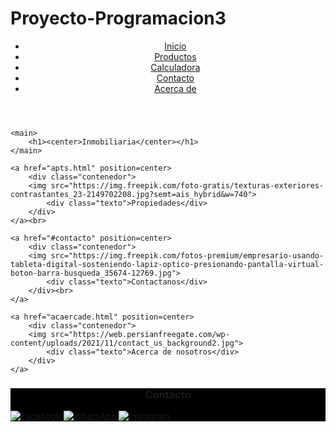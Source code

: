 # Proyecto-Programacion3
<!DOCTYPE html>
<html>
<head>
	<meta charset="utf-8">
	<meta name="viewport" content="width=device-width, initial-scale=1">
	<title>Web de vestas inmobiliaria</title>
	<link rel="icon"  href="https://i.pinimg.com/564x/fc/16/ef/fc16eff6cd8c7ff12538799b8bd8f82e.jpg">
	<link rel="stylesheet" type="text/css" href="css/styles.css">
</head>

<body>  
	<header>
		<ul>
			<li><a href="home.html">Inicio</a></li>
			<li><a href="apts.html">Productos</a></li>
			<li><a href="CalculadoraWeb.html">Calculadora</a></li>
			<li><a href="#contacto">Contacto</a></li>
			<li><a href="acaercade.html">Acerca de</a></li>
		</ul>
	</header>
	
	<main>
		<h1><center>Inmobiliaria</center></h1>
	</main>

	<a href="apts.html" position=center>
    	<div class="contenedor">
      	<img src="https://img.freepik.com/foto-gratis/texturas-exteriores-contrastantes_23-2149702208.jpg?semt=ais_hybrid&w=740">
      		<div class="texto">Propiedades</div>
    	</div>
  	</a><br>

  	<a href="#contacto" position=center>
    	<div class="contenedor">
      	<img src="https://img.freepik.com/fotos-premium/empresario-usando-tableta-digital-sosteniendo-lapiz-optico-presionando-pantalla-virtual-boton-barra-busqueda_35674-12769.jpg">
      		<div class="texto">Contactanos</div>
    	</div><br>
  	</a>

  	<a href="acaercade.html" position=center>
    	<div class="contenedor">
      	<img src="https://web.persianfreegate.com/wp-content/uploads/2021/11/contact_us_background2.jpg">
      		<div class="texto">Acerca de nosotros</div>
    	</div>
  	</a>
</body>

<footer style="background-color:black">
	<section id="contacto">
		<h3><center>Contacto</center></h3>
			<div class="social-bar">
        		<a href="https://www.facebook.com/UniversidadECCI" target="_blank" rel="noopener noreferrer" title="Facebook">
          			<img src="https://upload.wikimedia.org/wikipedia/commons/5/51/Facebook_f_logo_%282019%29.svg" alt="Facebook" />
        		</a>
          		<a href="https://wa.me/573162862300?text=Hola%20quiero%20más%20información" target="_blank" rel="noopener noreferrer" title="WhatsApp">
           			<img src="https://upload.wikimedia.org/wikipedia/commons/6/6b/WhatsApp.svg" alt="WhatsApp" />
          		</a>
            	<a href="https://www.instagram.com/universidad.ecci/" target="_blank" rel="noopener noreferrer" title="Instagram">
              		<img src="https://upload.wikimedia.org/wikipedia/commons/e/e7/Instagram_logo_2016.svg" alt="Instagram" />
           		</a>
  			</div> 
</footer> 

</html>
